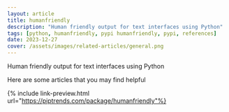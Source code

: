 ```yaml
---
layout: article
title: humanfriendly
description: "Human friendly output for text interfaces using Python"
tags: [python, humanfriendly, pypi humanfriendly, pypi, references]
date: 2023-12-27
cover: /assets/images/related-articles/general.png
---
```


Human friendly output for text interfaces using Python

Here are some articles that you may find helpful

{% include link-preview.html url="https://piptrends.com/package/humanfriendly"%}